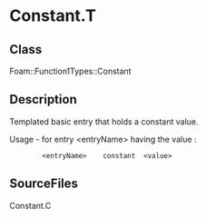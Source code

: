 # Constant.T 
## Class
Foam::Function1Types::Constant

## Description
Templated basic entry that holds a constant value.

Usage - for entry \<entryName\> having the value <value>:
```
        <entryName>    constant  <value>
```

## SourceFiles
Constant.C

